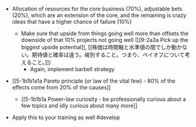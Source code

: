 - Allocation of resources for the core business (70%), adjustable bets (20%), which are an extension of the core, and the remaining is crazy ideas that have a higher chance of failure (10%)
	- Make sure that upside from things going well more than offsets the downside of that 10% projects not going well ([[9-2a3a Pick up the biggest upside potential]], [[株価は時間軸と水準値の間でしか動かない。期待値と確率は違う。峻別すること。つまり、ペイオフについて考えること。]])
		- Again, implement barbell strategy

- [[5-1b1b1a1a Pareto principle (or law of the vital few) - 80% of the effects come from 20% of the causes]]
	- [[5-1b1b1a Power-law curiosity - be professionally curious about a few topics and idly curious about many more]]

- Apply this to your training as well #develop
